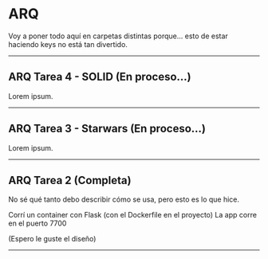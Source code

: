 # ARQ
Voy a poner todo aquí en carpetas distintas porque... esto de estar haciendo keys no está tan divertido.

-----------------------------------------------------------------------------------------
## ARQ Tarea 4 - SOLID (En proceso...)

Lorem ipsum.

-----------------------------------------------------------------------------------------
## ARQ Tarea 3 - Starwars (En proceso...)

Lorem ipsum.

-----------------------------------------------------------------------------------------
## ARQ Tarea 2 (Completa)

No sé qué tanto debo describir cómo se usa, pero esto es lo que hice.

Corrí un container con Flask (con el Dockerfile en el proyecto)
La app corre en el puerto 7700

(Espero le guste el diseño)

-----------------------------------------------------------------------------------------
